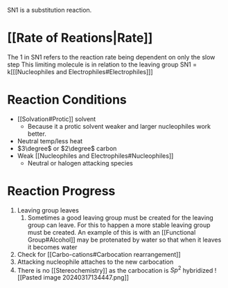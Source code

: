 SN1 is a substitution reaction. 
# [[Rate of Reations|Rate]]
The 1 in SN1 refers to the reaction rate being dependent on only the slow step
This limiting molecule is in relation to the leaving group
SN1 = k\[[[Nucleophiles and Electrophiles#Electrophiles]]] 
# Reaction Conditions
- [[Solvation#Protic]] solvent
	- Because it a protic solvent weaker and larger nucleophiles work better. 
- Neutral temp/less heat
- $3\degree$ or $2\degree$ carbon
- Weak [[Nucleophiles and Electrophiles#Nucleophiles]]
	- Neutral or halogen attacking species
# Reaction Progress
1. Leaving group leaves
	1. Sometimes a good leaving group must be created for the leaving group can leave. For this to happen a more stable leaving group must be created. An example of this is with an [[Functional Group#Alcohol]] may be protenated by water so that when it leaves it becomes water
2. Check for [[Carbo-cations#Carbocation rearrangement]]
3. Attacking nucleophile attaches to the new carbocation
4. There is no [[Stereochemistry]] as the carbocation is $Sp^2$ hybridized
![[Pasted image 20240317134447.png]]